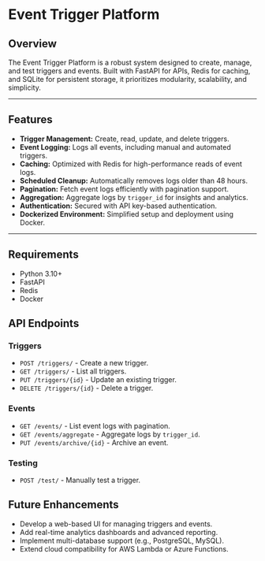 # Event Trigger Platform

## Overview
The Event Trigger Platform is a robust system designed to create, manage, and test triggers and events. Built with FastAPI for APIs, Redis for caching, and SQLite for persistent storage, it prioritizes modularity, scalability, and simplicity.

---

## Features
- **Trigger Management:** Create, read, update, and delete triggers.
- **Event Logging:** Logs all events, including manual and automated triggers.
- **Caching:** Optimized with Redis for high-performance reads of event logs.
- **Scheduled Cleanup:** Automatically removes logs older than 48 hours.
- **Pagination:** Fetch event logs efficiently with pagination support.
- **Aggregation:** Aggregate logs by `trigger_id` for insights and analytics.
- **Authentication:** Secured with API key-based authentication.
- **Dockerized Environment:** Simplified setup and deployment using Docker.

---

## Requirements
- Python 3.10+
- FastAPI
- Redis
- Docker

## API Endpoints

### Triggers
- `POST /triggers/` - Create a new trigger.
- `GET /triggers/` - List all triggers.
- `PUT /triggers/{id}` - Update an existing trigger.
- `DELETE /triggers/{id}` - Delete a trigger.

### Events
- `GET /events/` - List event logs with pagination.
- `GET /events/aggregate` - Aggregate logs by `trigger_id`.
- `PUT /events/archive/{id}` - Archive an event.

### Testing
- `POST /test/` - Manually test a trigger.

## Future Enhancements
- Develop a web-based UI for managing triggers and events.
- Add real-time analytics dashboards and advanced reporting.
- Implement multi-database support (e.g., PostgreSQL, MySQL).
- Extend cloud compatibility for AWS Lambda or Azure Functions.
